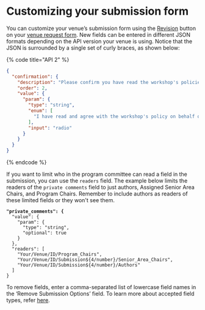 # Customizing your submission form

You can customize your venue’s submission form using the [Revision](../../reference/stages/revision.md) button on your [venue request form](navigating-your-venue-pages.md#venue-request-form). New fields can be entered in different JSON formats depending on the API version your venue is using. Notice that the JSON is surrounded by a single set of curly braces, as shown below:

{% code title="API 2" %}
```json
{
  "confirmation": {
    "description": "Please confirm you have read the workshop's policies.",
    "order": 2,
    "value": {
      "param": {
        "type": "string",
        "enum": [
          "I have read and agree with the workshop's policy on behalf of myself and my co-authors."
        ],
        "input": "radio"
      }
    }
  }
}
```
{% endcode %}

If you want to limit who in the program committee can read a field in the submission, you can use the `readers` field. The example below limits the readers of the `private comments` field to just authors, Assigned Senior Area Chairs, and Program Chairs. Remember to include authors as readers of these limited fields or they won't see them.

<pre class="language-json"><code class="lang-json"><strong>"private_comments": {
</strong>  "value": {
    "param": {
      "type": "string",
      "optional": true
    }
  },
  "readers": [
    "Your/Venue/ID/Program_Chairs",
    "Your/Venue/ID/Submission${4/number}/Senior_Area_Chairs",
    "Your/Venue/ID/Submission${4/number}/Authors"
  ]
}
</code></pre>



To remove fields, enter a comma-separated list of lowercase field names in the ‘Remove Submission Options’ field. To learn more about accepted field types, refer [here](../frequently-asked-questions/what-field-types-are-supported-in-the-forms.md).&#x20;
